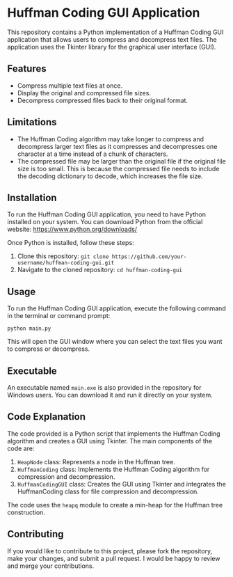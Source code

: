 # Huffman Coding GUI Application

This repository contains a Python implementation of a Huffman Coding GUI application that allows users to compress and decompress text files. The application uses the Tkinter library for the graphical user interface (GUI).

## Features

- Compress multiple text files at once.
- Display the original and compressed file sizes.
- Decompress compressed files back to their original format.

## Limitations

- The Huffman Coding algorithm may take longer to compress and decompress larger text files as it compresses and decompresses one character at a time instead of a chunk of
characters.
- The compressed file may be larger than the original file if the original file size is too small. This is because the compressed file needs to include the decoding dictionary to decode, which increases the file size.

## Installation

To run the Huffman Coding GUI application, you need to have Python installed on your system. You can download Python from the official website: https://www.python.org/downloads/

Once Python is installed, follow these steps:

1. Clone this repository: `git clone https://github.com/your-username/huffman-coding-gui.git`
2. Navigate to the cloned repository: `cd huffman-coding-gui`

## Usage

To run the Huffman Coding GUI application, execute the following command in the terminal or command prompt:

```
python main.py
```

This will open the GUI window where you can select the text files you want to compress or decompress.

## Executable

An executable named `main.exe` is also provided in the repository for Windows users. You can download it and run it directly on your system.

## Code Explanation

The code provided is a Python script that implements the Huffman Coding algorithm and creates a GUI using Tkinter. The main components of the code are:

1. `HeapNode` class: Represents a node in the Huffman tree.
2. `HuffmanCoding` class: Implements the Huffman Coding algorithm for compression and decompression.
3. `HuffmanCodingGUI` class: Creates the GUI using Tkinter and integrates the HuffmanCoding class for file compression and decompression.

The code uses the `heapq` module to create a min-heap for the Huffman tree construction.

## Contributing

If you would like to contribute to this project, please fork the repository, make your changes, and submit a pull request. I would be happy to review and merge your contributions.
